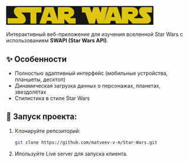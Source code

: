 <img src="https://github.com/matveev-v-m/Star-Wars/blob/master/screenshots/image.png" alt="Star Wars Preview" width="400">

Интерактивный веб-приложение для изучения вселенной Star Wars с использованием **SWAPI (Star Wars API)**.

## ✨ Особенности
- Полностью адаптивный интерфейс (мобильные устройства, планшеты, десктоп)
- Динамическая загрузка данных о персонажах, планетах, звездолётах
- Стилистика в стиле Star Wars

## 🚀 Запуск проекта:
1. Клонируйте репозиторий:
   ```bash
   git clone https://github.com/matveev-v-m/Star-Wars.git
2. Ипользуйте Live server для запуска клиента.

